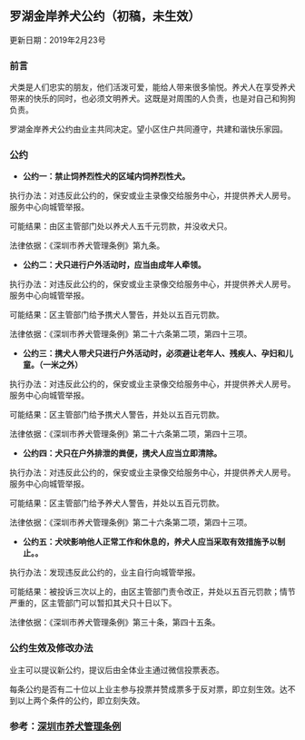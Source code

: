 

## 罗湖金岸养犬公约（初稿，未生效）

更新日期：2019年2月23号

### 前言

犬类是人们忠实的朋友，他们活泼可爱，能给人带来很多愉悦。养犬人在享受养犬带来的快乐的同时，也必须文明养犬。这既是对周围的人负责，也是对自己和狗狗负责。

罗湖金岸养犬公约由业主共同决定。望小区住户共同遵守，共建和谐快乐家园。

### 公约

* **公约一：禁止饲养烈性犬的区域内饲养烈性犬。**

执行办法：对违反此公约的，保安或业主录像交给服务中心，并提供养犬人房号。服务中心向城管举报。

可能结果：由区主管部门处以养犬人五千元罚款，并没收犬只。

法律依据：《深圳市养犬管理条例》第九条。
  
* **公约二：犬只进行户外活动时，应当由成年人牵领。**

执行办法：对违反此公约的，保安或业主录像交给服务中心，并提供养犬人房号。服务中心向城管举报。

可能结果：区主管部门给予携犬人警告，并处以五百元罚款。

法律依据：《深圳市养犬管理条例》第二十六条第二项，第四十三项。


* **公约三：携犬人带犬只进行户外活动时，必须避让老年人、残疾人、孕妇和儿童。（一米之外）**

执行办法：对违反此公约的，保安或业主录像交给服务中心，并提供养犬人房号。服务中心向城管举报。

可能结果：区主管部门给予携犬人警告，并处以五百元罚款。

法律依据：《深圳市养犬管理条例》第二十六条第二项，第四十三项。


* **公约四：犬只在户外排泄的粪便，携犬人应当立即清除。**

执行办法：对违反此公约的，保安或业主录像交给服务中心，并提供养犬人房号。服务中心向城管举报。

可能结果：区主管部门给予养犬人警告，并处以五百元罚款。

法律依据：《深圳市养犬管理条例》第二十六条第二项，第四十三项。


* **公约五：犬吠影响他人正常工作和休息的，养犬人应当采取有效措施予以制止。。**

执行办法：发现违反此公约的，业主自行向城管举报。

可能结果：被投诉三次以上的，由区主管部门责令改正，并处以五百元罚款；情节严重的，区主管部门可以暂扣其犬只十日以下。

法律依据：《深圳市养犬管理条例》第三十条，第四十五条。


### 公约生效及修改办法

业主可以提议新公约，提议后由全体业主通过微信投票表态。

每条公约是否有二十位以上业主参与投票并赞成票多于反对票，即立刻生效。达不到以上两个条件的公约，即立刻失效。

### 参考：[深圳市养犬管理条例](https://baike.baidu.com/item/深圳市养犬管理条例)




